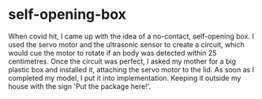 # self-opening-box
When covid hit, I came up with the idea of a no-contact, self-opening box. I used the servo motor and the ultrasonic sensor to create a circuit, which would cue the motor to rotate if an body was detected within 25 centimetres. Once the circuit was perfect, I asked my mother for a big plastic box and installed it, attaching the servo motor to the lid. As soon as I completed my model, I put it into implementation. Keeping it outside my house with the sign 'Put the package here!'. 
